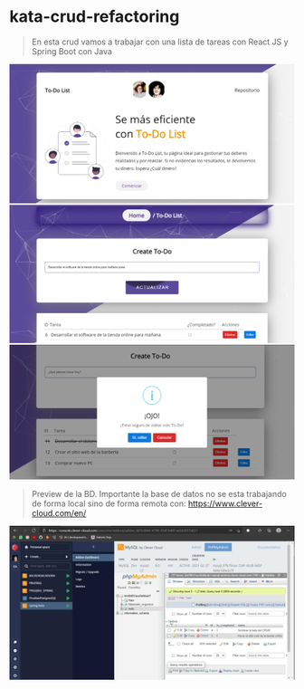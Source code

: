 # kata-crud-refactoring

> En esta crud vamos a trabajar con una lista de tareas con React JS y Spring Boot con Java 

![preview web site.](https://github.com/JacoboGarcesO/KATA_REFACTORIZANDO_CRUD/blob/main/frontend/src/img/preview1.png)
![preview web site.](https://github.com/JacoboGarcesO/KATA_REFACTORIZANDO_CRUD/blob/main/frontend/src/img/preview2.png)
![preview web site.](https://github.com/JacoboGarcesO/KATA_REFACTORIZANDO_CRUD/blob/main/frontend/src/img/preview3.png)


> Preview de la BD. 
> Importante la base de datos no se esta trabajando de forma local sino de forma remota con: https://www.clever-cloud.com/en/

![preview web site.](https://github.com/JacoboGarcesO/KATA_REFACTORIZANDO_CRUD/blob/main/frontend/src/img/bd.jpg)
